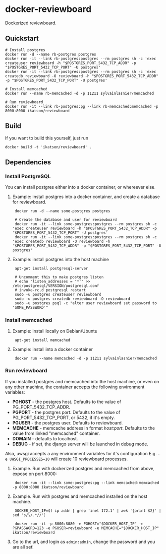 docker-reviewboard
==================

Dockerized reviewboard.

## Quickstart

    # Install postgres
    docker run -d --name rb-postgres postgres
    docker run -it --link rb-postgres:postgres --rm postgres sh -c 'exec createuser reviewboard -h "$POSTGRES_PORT_5432_TCP_ADDR" -p "$POSTGRES_PORT_5432_TCP_PORT" -U postgres'
    docker run -it --link rb-postgres:postgres --rm postgres sh -c 'exec createdb reviewboard -O reviewboard -h "$POSTGRES_PORT_5432_TCP_ADDR" -p "$POSTGRES_PORT_5432_TCP_PORT" -U postgres'
    
    # Install memcached
    docker run --name rb-memcached -d -p 11211 sylvainlasnier/memcached
    
    # Run reviewboard
    docker run -it --link rb-postgres:pg --link rb-memcached:memcached -p 8000:8000 ikatson/reviewboard

## Build

If you want to build this yourself, just run

    docker build -t 'ikatson/reviewboard' .

## Dependencies

### Install PostgreSQL

You can install postgres either into a docker container, or whereever else.

1. Example: install postgres into a docker container, and create a database for reviewboard.

        docker run -d --name some-postgres postgres

        # Create the database and user for reviewboard
        docker run -it --link some-postgres:postgres --rm postgres sh -c 'exec createuser reviewboard -h "$POSTGRES_PORT_5432_TCP_ADDR" -p "$POSTGRES_PORT_5432_TCP_PORT" -U postgres'
        docker run -it --link some-postgres:postgres --rm postgres sh -c 'exec createdb reviewboard -O reviewboard -h "$POSTGRES_PORT_5432_TCP_ADDR" -p "$POSTGRES_PORT_5432_TCP_PORT" -U postgres'

2. Example: install postgres into the host machine
   
        apt-get install postgresql-server

        # Uncomment this to make postgres listen
        # echo "listen_addresses = '*'" >> /etc/postgresql/VERSION/postgresql.conf
        # invoke-rc.d postgresql restart
        sudo -u postgres createuser reviewboard
        sudo -u postgres createdb reviewboard -O reviewboard
        sudo -u postgres psql -c "alter user reviewboard set password to 'SOME_PASSWORD'"
   
### Install memcached

1. Example: install locally on Debian/Ubuntu

        apt-get install memcached

2. Example: install into a docker container

        docker run --name memcached -d -p 11211 sylvainlasnier/memcached

### Run reviewboard

If you installed postgres and memcached into the host machine, or even on any other machine, the container accepts the following environment variables:

- **PGHOST** - the postgres host. Defaults to the value of PG_PORT_5432_TCP_ADDR.
- **PGPORT** - the postgres port. Defaults to the value of PG_PORT_5432_TCP_PORT, or 5432, if it's empty.
- **PGUSER** - the postgres user. Defaults to reviewboard.
- **MEMCACHE** - memcache address in format *host:port*. Defaults to the value from linked "memcached" container.
- **DOMAIN** - defaults to localhost.
- **DEBUG** - if set, the django server will be launched in debug mode.

Also, uwsgi accepts a any environment variables for it's configuration
E.g. ```-e UWSGI_PROCESSES=10``` will create 10 reviewboard processes.

1. Example. Run with dockerized postgres and memcached from above, expose on port 8000:

        docker run -it --link some-postgres:pg --link memcached:memcached -p 8000:8000 ikatson/reviewboard

1. Example. Run with postgres and memcached installed on the host machine.

        DOCKER_HOST_IP=$( ip addr | grep 'inet 172.1' | awk '{print $2}' | sed 's/\/.*//')

        docker run -it -p 8000:8080 -e PGHOST="$DOCKER_HOST_IP" -e PGPASSWORD=123 -e PGUSER=reviewboard -e MEMCACHE="$DOCKER_HOST_IP" ikatson/reviewboard

1. Go to the url, and login as ```admin:admin```, change the password and you are all set!

